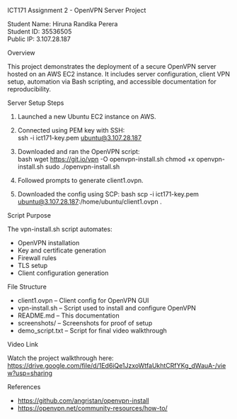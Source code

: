 ICT171 Assignment 2 - OpenVPN Server Project

Student Name: Hiruna Randika Perera  
Student ID: 35536505  
Public IP: 3.107.28.187  

Overview

This project demonstrates the deployment of a secure OpenVPN server hosted on an AWS EC2 instance. It includes server configuration, client VPN setup, automation via Bash scripting, and accessible documentation for reproducibility.

Server Setup Steps

1. Launched a new Ubuntu EC2 instance on AWS.
2. Connected using PEM key with SSH:  
   ssh -i ict171-key.pem ubuntu@3.107.28.187
3. Downloaded and ran the OpenVPN script:  
   bash
   wget https://git.io/vpn -O openvpn-install.sh
   chmod +x openvpn-install.sh
   sudo ./openvpn-install.sh
   
4. Followed prompts to generate client1.ovpn.
5. Downloaded the config using SCP:
   bash
   scp -i ict171-key.pem ubuntu@3.107.28.187:/home/ubuntu/client1.ovpn .
   

Script Purpose

The vpn-install.sh script automates:
- OpenVPN installation
- Key and certificate generation
- Firewall rules
- TLS setup
- Client configuration generation

File Structure

- client1.ovpn – Client config for OpenVPN GUI
- vpn-install.sh – Script used to install and configure OpenVPN
- README.md – This documentation
- screenshots/ – Screenshots for proof of setup
- demo_script.txt – Script for final video walkthrough

Video Link

Watch the project walkthrough here: https://drive.google.com/file/d/1Ed6iQe1JzxoWtfaUkhtCRfYKg_dWauA-/view?usp=sharing

References

- https://github.com/angristan/openvpn-install  
- https://openvpn.net/community-resources/how-to/  
